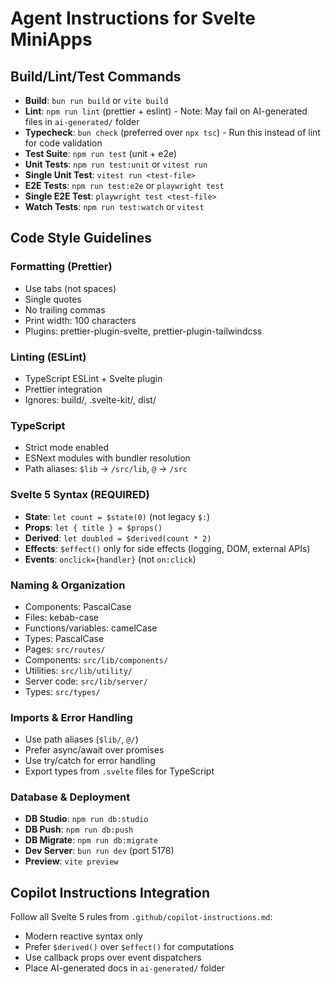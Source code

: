 # Agent Instructions for Svelte MiniApps

## Build/Lint/Test Commands

- **Build**: `bun run build` or `vite build`
- **Lint**: `npm run lint` (prettier + eslint) - Note: May fail on AI-generated files in `ai-generated/` folder
- **Typecheck**: `bun check` (preferred over `npx tsc`) - Run this instead of lint for code validation
- **Test Suite**: `npm run test` (unit + e2e)
- **Unit Tests**: `npm run test:unit` or `vitest run`
- **Single Unit Test**: `vitest run <test-file>`
- **E2E Tests**: `npm run test:e2e` or `playwright test`
- **Single E2E Test**: `playwright test <test-file>`
- **Watch Tests**: `npm run test:watch` or `vitest`

## Code Style Guidelines

### Formatting (Prettier)

- Use tabs (not spaces)
- Single quotes
- No trailing commas
- Print width: 100 characters
- Plugins: prettier-plugin-svelte, prettier-plugin-tailwindcss

### Linting (ESLint)

- TypeScript ESLint + Svelte plugin
- Prettier integration
- Ignores: build/, .svelte-kit/, dist/

### TypeScript

- Strict mode enabled
- ESNext modules with bundler resolution
- Path aliases: `$lib` → `/src/lib`, `@` → `/src`

### Svelte 5 Syntax (REQUIRED)

- **State**: `let count = $state(0)` (not legacy `$:`)
- **Props**: `let { title } = $props()`
- **Derived**: `let doubled = $derived(count * 2)`
- **Effects**: `$effect()` only for side effects (logging, DOM, external APIs)
- **Events**: `onclick={handler}` (not `on:click`)

### Naming & Organization

- Components: PascalCase
- Files: kebab-case
- Functions/variables: camelCase
- Types: PascalCase
- Pages: `src/routes/`
- Components: `src/lib/components/`
- Utilities: `src/lib/utility/`
- Server code: `src/lib/server/`
- Types: `src/types/`

### Imports & Error Handling

- Use path aliases (`$lib/`, `@/`)
- Prefer async/await over promises
- Use try/catch for error handling
- Export types from `.svelte` files for TypeScript

### Database & Deployment

- **DB Studio**: `npm run db:studio`
- **DB Push**: `npm run db:push`
- **DB Migrate**: `npm run db:migrate`
- **Dev Server**: `bun run dev` (port 5178)
- **Preview**: `vite preview`

## Copilot Instructions Integration

Follow all Svelte 5 rules from `.github/copilot-instructions.md`:

- Modern reactive syntax only
- Prefer `$derived()` over `$effect()` for computations
- Use callback props over event dispatchers
- Place AI-generated docs in `ai-generated/` folder
